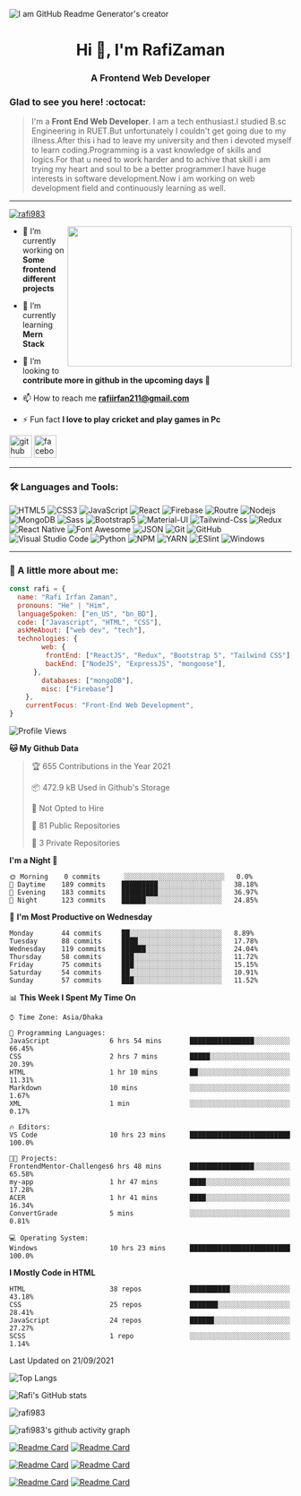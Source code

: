 

![I am GitHub Readme Generator's creator](https://image.freepik.com/free-vector/saas-marketing-banner_80328-79.jpg)

<h1 align="center">Hi 👋, I'm RafiZaman</h1>
<h3 align="center">A Frontend Web Developer</h3>

### Glad to see you here! :octocat:

> I'm a **Front End Web Developer**. I am a tech enthusiast.I studied B.sc Engineering in RUET.But unfortunately I couldn't get going due to my illness.After this i had to leave my university and then i devoted myself to learn coding.Programming is a vast knowledge of skills and logics.For that u need to work harder and to achive that skill i am trying my heart and soul to be a better programmer.I have huge interests in software development.Now i am working on web development field and continuously learning as well.
---

<p align="left"> <a href="https://github.com/ryo-ma/github-profile-trophy"><img src="https://github-profile-trophy.vercel.app/?username=rafi983" alt="rafi983" /></a> </p>


<img align="right" height="250" width="400" src="https://cdn.dribbble.com/users/1162077/screenshots/4649464/skatter-programmer.gif">

- 🔭 I’m currently working on **Some frontend different projects**

- 🌱 I’m currently learning **Mern Stack**

- 👯 I’m looking to **contribute more in github in the upcoming days 🤣**

- 📫 How to reach me **rafiirfan211@gmail.com**

- ⚡ Fun fact **I love to play cricket and play games in Pc**

[<img src='https://cdn.jsdelivr.net/npm/simple-icons@3.0.1/icons/github.svg' alt='github' height='40'>](https://github.com/rafi983)  [<img src='https://cdn.jsdelivr.net/npm/simple-icons@3.0.1/icons/facebook.svg' alt='facebook' height='40'>](https://www.facebook.com/rafi983)  



---


### 🛠 Languages and Tools:

![HTML5](https://img.shields.io/badge/-HTML5-000000?style=flat&logo=html5&logoColor=ffffff&labelColor=E34F26)
![CSS3](https://img.shields.io/badge/-CSS3-000000?style=flat&logo=css3&logoColor=ffffff&labelColor=1572B6)
![JavaScript](https://img.shields.io/badge/-JavaScript-000000?style=flat&logo=javascript)
![React](https://img.shields.io/badge/-React-000000?style=flat&logo=react)
![Firebase](https://img.shields.io/badge/-firebase-000000?style=flat&logo=firebase)
![Routre](https://img.shields.io/badge/-Router-000000?style=flat&logo=react-router)
![Nodejs](https://img.shields.io/badge/-Nodejs-000000?style=flat&logo=Node.js)
![MongoDB](https://img.shields.io/badge/-MongoDB-000000?style=flat&logo=mongodb&labelColor=ffffff)
![Sass](https://img.shields.io/badge/-SCSS-000000?style=flat&logo=sass&logoColor=ffffff&labelColor=%23CC6699)
![Bootstrap5](https://img.shields.io/badge/-Bootstrap%205-000000?style=flat&logo=bootstrap&logoColor=ffffff&labelColor=563D7C)
![Material-UI](https://img.shields.io/badge/-Material%20UI-000000?style=flat&logo=Material%20UI&logoColor=ffffff&labelColor=0081CB)
![Tailwind-Css](https://img.shields.io/badge/-Tailwind%20CSS-000000?style=flat&logo=tailwindcss&logoColor=ffffff&labelColor=0081CB)
![Redux](https://img.shields.io/badge/-Redux-000000?style=flat&logo=redux&logoColor=764ABC&labelColor=ffffff)
![React Native](https://img.shields.io/badge/-React%20Native-000000?style=flat&logo=react&labelColor=000000)
![Font Awesome](https://img.shields.io/badge/-font%20awesome-000000?style=flat&logo=font-awesome&logoColor=339AF0&labelColor=ffffff)
![JSON](https://img.shields.io/badge/-JSON-000000?style=flat&logo=JSON&logoColor=000000&labelColor=ffffff)
![Git](https://img.shields.io/badge/-Git-000000?style=flat&logo=git&logoColor=F05032&labelColor=ffffff)
![GitHub](https://img.shields.io/badge/-GitHub-000000?style=flat&logo=github&logoColor=000000&labelColor=ffffff)
![Visual Studio Code](https://img.shields.io/badge/-VSCode-000000?style=flat&logo=visual-studio-code&labelColor=007ACC)
![Python](https://img.shields.io/badge/-Python-000000?style=flat&logo=python&logoColor=ffffff&labelColor=563D7C)
![NPM](https://img.shields.io/badge/-npm-000000?style=flat&logo=npm&labelColor=ffffff)
![YARN](https://img.shields.io/badge/-yarn-000000?style=flat&logo=yarn)
![ESlint](https://img.shields.io/badge/-ESlint-000000?style=flat&logo=ESlint&labelColor=4B32C3)
![Windows](https://img.shields.io/badge/-Windows-000000?style=flat&logo=windows&logoColor=ffffff&labelColor=0078D6)


---



### :boy: A little more about me:

```javascript
const rafi = {
  name: "Rafi Irfan Zaman",
  pronouns: "He" | "Him",
  languageSpoken: ["en_US", "bn_BD"],
  code: ["Javascript", "HTML", "CSS"],
  askMeAbout: ["web dev", "tech"],
  technologies: {
        web: {
         frontEnd: ["ReactJS", "Redux", "Bootstrap 5", "Tailwind CSS"],
         backEnd: ["NodeJS", "ExpressJS", "mongoose"],
      },
        databases: ["mongoDB"],
        misc: ["Firebase"]
    },
    currentFocus: "Front-End Web Development",
}
```

<!--START_SECTION:waka-->
![Profile Views](http://img.shields.io/badge/Profile%20Views-412-blue)

**🐱 My Github Data** 

> 🏆 655 Contributions in the Year 2021
 > 
> 📦 472.9 kB Used in Github's Storage 
 > 
> 🚫 Not Opted to Hire
 > 
> 📜 81 Public Repositories 
 > 
> 🔑 3 Private Repositories  
 > 
**I'm a Night 🦉** 

```text
🌞 Morning    0 commits      ░░░░░░░░░░░░░░░░░░░░░░░░░   0.0% 
🌆 Daytime    189 commits    █████████░░░░░░░░░░░░░░░░   38.18% 
🌃 Evening    183 commits    █████████░░░░░░░░░░░░░░░░   36.97% 
🌙 Night      123 commits    ██████░░░░░░░░░░░░░░░░░░░   24.85%

```
📅 **I'm Most Productive on Wednesday** 

```text
Monday       44 commits     ██░░░░░░░░░░░░░░░░░░░░░░░   8.89% 
Tuesday      88 commits     ████░░░░░░░░░░░░░░░░░░░░░   17.78% 
Wednesday    119 commits    ██████░░░░░░░░░░░░░░░░░░░   24.04% 
Thursday     58 commits     ███░░░░░░░░░░░░░░░░░░░░░░   11.72% 
Friday       75 commits     ███░░░░░░░░░░░░░░░░░░░░░░   15.15% 
Saturday     54 commits     ██░░░░░░░░░░░░░░░░░░░░░░░   10.91% 
Sunday       57 commits     ███░░░░░░░░░░░░░░░░░░░░░░   11.52%

```


📊 **This Week I Spent My Time On** 

```text
⌚︎ Time Zone: Asia/Dhaka

💬 Programming Languages: 
JavaScript               6 hrs 54 mins       ████████████████░░░░░░░░░   66.45% 
CSS                      2 hrs 7 mins        █████░░░░░░░░░░░░░░░░░░░░   20.39% 
HTML                     1 hr 10 mins        ██░░░░░░░░░░░░░░░░░░░░░░░   11.31% 
Markdown                 10 mins             ░░░░░░░░░░░░░░░░░░░░░░░░░   1.67% 
XML                      1 min               ░░░░░░░░░░░░░░░░░░░░░░░░░   0.17%

🔥 Editors: 
VS Code                  10 hrs 23 mins      █████████████████████████   100.0%

🐱‍💻 Projects: 
FrontendMentor-Challenges6 hrs 48 mins       ████████████████░░░░░░░░░   65.58% 
my-app                   1 hr 47 mins        ████░░░░░░░░░░░░░░░░░░░░░   17.28% 
ACER                     1 hr 41 mins        ████░░░░░░░░░░░░░░░░░░░░░   16.34% 
ConvertGrade             5 mins              ░░░░░░░░░░░░░░░░░░░░░░░░░   0.81%

💻 Operating System: 
Windows                  10 hrs 23 mins      █████████████████████████   100.0%

```

**I Mostly Code in HTML** 

```text
HTML                     38 repos            ██████████░░░░░░░░░░░░░░░   43.18% 
CSS                      25 repos            ███████░░░░░░░░░░░░░░░░░░   28.41% 
JavaScript               24 repos            ██████░░░░░░░░░░░░░░░░░░░   27.27% 
SCSS                     1 repo              ░░░░░░░░░░░░░░░░░░░░░░░░░   1.14%

```



 Last Updated on 21/09/2021
<!--END_SECTION:waka-->


![Top Langs](https://github-readme-stats.vercel.app/api/top-langs/?username=rafi983&card_width=500&theme=vision-friendly-dark)

![Rafi's GitHub stats](https://github-readme-stats.vercel.app/api?username=rafi983&show_icons=true&theme=vision-friendly-dark)

<p><img align="center" src="https://github-readme-streak-stats.herokuapp.com/?user=rafi983&theme=vision-friendly-dark" alt="rafi983" /></p>



![rafi983's github activity graph](https://activity-graph.herokuapp.com/graph?username=rafi983&theme=react-dark)


[![Readme Card](https://github-readme-stats.vercel.app/api/pin/?username=rafi983&repo=FancySlider&theme=omni)](https://github.com/rafi983/FancySlider)
[![Readme Card](https://github-readme-stats.vercel.app/api/pin/?username=rafi983&repo=Tic-Tac-Toe&theme=omni)](https://github.com/rafi983/Tic-Tac-Toe)

[![Readme Card](https://github-readme-stats.vercel.app/api/pin/?username=rafi983&repo=Hungry-Monster&theme=omni)](https://github.com/rafi983/Hungry-Monster)
[![Readme Card](https://github-readme-stats.vercel.app/api/pin/?username=rafi983&repo=WeatherApp-Js&theme=omni)](https://github.com/rafi983/WeatherApp-Js)


[![Readme Card](https://github-readme-stats.vercel.app/api/pin/?username=rafi983&repo=Natours&theme=omni)](https://github.com/rafi983/Natours)
[![Readme Card](https://github-readme-stats.vercel.app/api/pin/?username=rafi983&repo=Glassmorphism-Calculator&theme=omni)](https://github.com/rafi983/Glassmorphism-Calculator)
